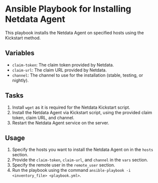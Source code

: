 # Ansible Playbook for Installing Netdata Agent

This playbook installs the Netdata Agent on specified hosts using the Kickstart method. 

## Variables
- `claim-token`: The claim token provided by Netdata.
- `claim-url`: The claim URL provided by Netdata.
- `channel`: The channel to use for the installation (stable, testing, or nightly).

## Tasks
1. Install `wget` as it is required for the Netdata Kickstart script.
2. Install the Netdata Agent via Kickstart script, using the provided claim token, claim URL, and channel.
3. Restart the Netdata Agent service on the server.

## Usage
1. Specify the hosts you want to install the Netdata Agent on in the `hosts` section.
2. Provide the `claim-token`, `claim-url`, and `channel` in the `vars` section.
3. Specify the remote user in the `remote_user` section.
4. Run the playbook using the command `ansible-playbook -i <inventory_file> <playbook.yml>`.
